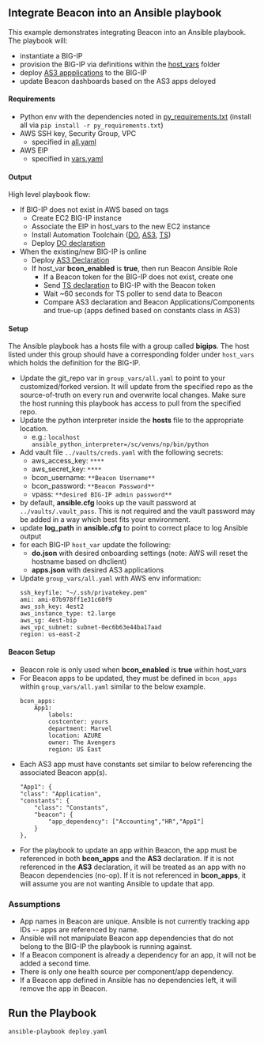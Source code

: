 ## Integrate Beacon into an Ansible playbook

This example demonstrates integrating Beacon into an Ansible playbook.  The playbook will:
- instantiate a BIG-IP
- provision the BIG-IP via definitions within the [host_vars](host_vars) folder
- deploy [AS3 appplications](host_vars/localhost/apps.json) to the BIG-IP
- update Beacon dashboards based on the AS3 apps deloyed

#### Requirements

- Python env with the dependencies noted in [py_requirements.txt](https://github.com/f5devcentral/f5-beacon/blob/master/examples/ansible-integration/py_requirements.txt) (install all via `pip install -r py_requirements.txt`)
- AWS SSH key, Security Group, VPC
  - specified in [all.yaml](https://github.com/f5devcentral/f5-beacon/blob/master/examples/ansible-integration/group_vars/all.yaml)
- AWS EIP
  - specified in [vars.yaml](https://github.com/f5devcentral/f5-beacon/blob/master/examples/ansible-integration/host_vars/localhost/vars.yaml)

#### Output

High level playbook flow:

- If BIG-IP does not exist in AWS based on tags
  - Create EC2 BIG-IP instance
  - Associate the EIP in host_vars to the new EC2 instance
  - Install Automation Toolchain ([DO](https://github.com/F5Networks/f5-declarative-onboarding), [AS3](https://github.com/F5Networks/f5-appsvcs-extension), [TS](https://github.com/F5Networks/f5-telemetry-streaming))
  - Deploy [DO declaration](https://github.com/f5devcentral/f5-beacon/blob/master/examples/ansible-integration/host_vars/localhost/do.json)
- When the existing/new BIG-IP is online
  - Deploy [AS3 Declaration](https://github.com/f5devcentral/f5-beacon/blob/master/examples/ansible-integration/host_vars/localhost/apps.json)
  - If host_var **bcon_enabled** is **true**, then run Beacon Ansible Role
    - If a Beacon token for the BIG-IP does not exist, create one
    - Send [TS declaration](https://github.com/f5devcentral/f5-beacon/blob/master/examples/ansible-integration/host_vars/localhost/ts.json) to BIG-IP with the Beacon token
    - Wait ~60 seconds for TS poller to send data to Beacon
    - Compare AS3 declaration and Beacon Applications/Components and true-up (apps defined based on constants class in AS3)

#### Setup

The Ansible playbook has a hosts file with a group called **bigips**.  The host listed under this group should have a corresponding folder under `host_vars` which holds the definition for the BIG-IP.

- Update the git_repo var in `group_vars/all.yaml` to point to your customized/forked version.  It will update from the specified repo as the source-of-truth on every run and overwrite local changes.  Make sure the host running this playbook has access to pull from the specified repo.
- Update the python interpreter inside the **hosts** file to the appropriate location.
  - e.g.: `localhost ansible_python_interpreter=/sc/venvs/np/bin/python`
- Add vault file `../vaults/creds.yaml` with the following secrets:
  - aws_access_key: `****`
  - aws_secret_key: `****`
  - bcon_username: `**Beacon Username**`
  - bcon_password: `**Beacon Password**`
  - vpass: `**desired BIG-IP admin password**`
- by default, **ansible.cfg** looks up the vault password at `../vaults/.vault_pass`.  This is not required and the vault password may be added in a way which best fits your environment.
- update **log_path** in **ansible.cfg** to point to correct place to log Ansible output
- for each BIG-IP `host_var` update the following:
  - **do.json** with desired onboarding settings (note: AWS will reset the hostname based on dhclient)
  - **apps.json** with desired AS3 applications
- Update `group_vars/all.yaml` with AWS env information:
  ```
  ssh_keyfile: "~/.ssh/privatekey.pem"
  ami: ami-07b978ff1e31c60f9
  aws_ssh_key: 4est2
  aws_instance_type: t2.large
  aws_sg: 4est-bip
  aws_vpc_subnet: subnet-0ec6b63e44ba17aad
  region: us-east-2
  ```

#### Beacon Setup

- Beacon role is only used when **bcon_enabled** is **true** within host_vars
- For Beacon apps to be updated, they must be defined in `bcon_apps` within `group_vars/all.yaml` similar to the below example.
  ```
  bcon_apps:
      App1:
          labels:
          costcenter: yours
          department: Marvel
          location: AZURE
          owner: The Avengers
          region: US East
  ```
- Each AS3 app must have constants set similar to below referencing the associated Beacon app(s).
  ```
  "App1": {
  "class": "Application",
  "constants": {
      "class": "Constants",
      "beacon": {
          "app_dependency": ["Accounting","HR","App1"]
      }
  },
  ```
- For the playbook to update an app within Beacon, the app must be referenced in both **bcon_apps** and the **AS3** declaration.  If it is not referenced in the **AS3** declaration, it will be treated as an app with no Beacon dependencies (no-op).  If it is not referenced in **bcon_apps**, it will assume you are not wanting Ansible to update that app.

### Assumptions

- App names in Beacon are unique.  Ansible is not currently tracking app IDs -- apps are referenced by name.
- Ansible will not manipulate Beacon app dependencies that do not belong to the BIG-IP the playbook is running against.
- If a Beacon component is already a dependency for an app, it will not be added a second time.
- There is only one health source per component/app dependency.
- If a Beacon app defined in Ansible has no dependencies left, it will remove the app in Beacon.

## Run the Playbook

```shell
ansible-playbook deploy.yaml
```
